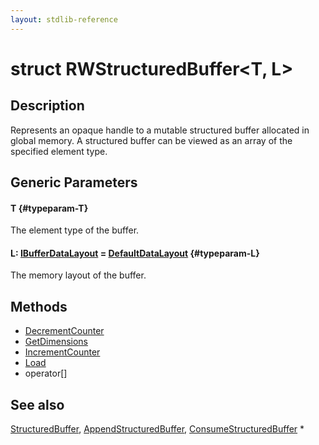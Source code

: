 ```yaml
---
layout: stdlib-reference
---
```


# struct RWStructuredBuffer\<T, L\>

## Description

Represents an opaque handle to a mutable structured buffer allocated in global memory.
A structured buffer can be viewed as an array of the specified element type.

## Generic Parameters

#### T {#typeparam-T}
The element type of the buffer.

#### L: [IBufferDataLayout](/stdlib-reference/interfaces/IBufferDataLayout/index) = [DefaultDataLayout](/stdlib-reference/types/DefaultDataLayout/index) {#typeparam-L}
The memory layout of the buffer.


## Methods

* [DecrementCounter](/stdlib-reference/types/RWStructuredBuffer/DecrementCounter)
* [GetDimensions](/stdlib-reference/types/RWStructuredBuffer/GetDimensions)
* [IncrementCounter](/stdlib-reference/types/RWStructuredBuffer/IncrementCounter)
* [Load](/stdlib-reference/types/RWStructuredBuffer/Load)
* operator\[\]

## See also

<span class='code'><a href="/stdlib-reference/types/StructuredBuffer/index" class="code_type">StructuredBuffer</a></span>, <span class='code'><a href="/stdlib-reference/types/AppendStructuredBuffer/index" class="code_type">AppendStructuredBuffer</a></span>, <span class='code'><a href="/stdlib-reference/types/ConsumeStructuredBuffer/index" class="code_type">ConsumeStructuredBuffer</a></span>
*


